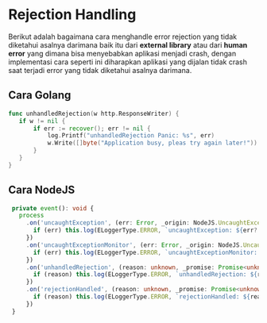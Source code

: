 # Rejection Handling

 Berikut adalah bagaimana cara menghandle error rejection yang tidak diketahui asalnya darimana baik itu dari **external library** atau dari **human error** yang dimana bisa menyebabkan aplikasi menjadi crash, dengan implementasi cara seperti ini diharapkan aplikasi yang dijalan tidak crash saat terjadi error yang tidak diketahui asalnya darimana.

 ## Cara Golang

 ```go
func unhandledRejection(w http.ResponseWriter) {
	if w != nil {
		if err := recover(); err != nil {
			log.Printf("unhandledRejection Panic: %s", err)
			w.Write([]byte("Application busy, pleas try again later!"))
		}
	}
}
 ```

 ## Cara NodeJS

 ```ts
  private event(): void {
    process
      .on('uncaughtException', (err: Error, _origin: NodeJS.UncaughtExceptionOrigin) => {
        if (err) this.log(ELoggerType.ERROR, `uncaughtException: ${err?.message}`, err)
      })
      .on('uncaughtExceptionMonitor', (err: Error, _origin: NodeJS.UncaughtExceptionOrigin) => {
        if (err) this.log(ELoggerType.ERROR, `uncaughtExceptionMonitor: ${err?.message}`, err)
      })
      .on('unhandledRejection', (reason: unknown, _promise: Promise<unknown>) => {
        if (reason) this.log(ELoggerType.ERROR, `unhandledRejection: ${reason}`, reason)
      })
      .on('rejectionHandled', (reason: unknown, _promise: Promise<unknown>) => {
        if (reason) this.log(ELoggerType.ERROR, `rejectionHandled: ${reason}`, reason)
      })
  }
```